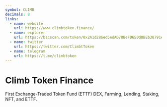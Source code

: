 ```yaml
---
symbol: CLIMB
decimals: 8
links:
  - name: website
    url: https://www.climbtoken.finance/
  - name: explorer
    url: https://bscscan.com/token/0x2A1d286ed5edAD78BeFD6E0d8BEb38791e8cD69d
  - name: twitter
    url: https://twitter.com/ClimbtToken
  - name: telegram
    url: https://t.me/climbtoken
---
```


# Climb Token Finance

First Exchange-Traded Token Fund (ETTF) DEX, Farming, Lending, Staking, NFT, and ETTF.
